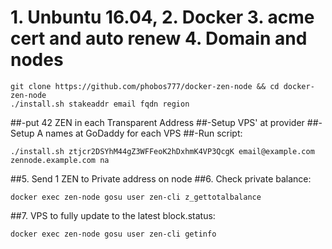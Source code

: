 # 1. Unbuntu 16.04, 2. Docker 3. acme cert and auto renew 4. Domain and nodes

```
git clone https://github.com/phobos777/docker-zen-node && cd docker-zen-node
./install.sh stakeaddr email fqdn region
```

##-put 42 ZEN in each Transparent Address 
##-Setup VPS' at provider
##-Setup A names at GoDaddy for each VPS
##-Run script:

`./install.sh ztjcr2DSYhM44gZ3WFFeoK2hDxhmK4VP3QcgK email@example.com zennode.example.com na` 

##5. Send 1 ZEN to Private address on node
##6. Check private balance:

```
docker exec zen-node gosu user zen-cli z_gettotalbalance
``` 

##7. VPS to fully update to the latest block.status:

```
docker exec zen-node gosu user zen-cli getinfo
```